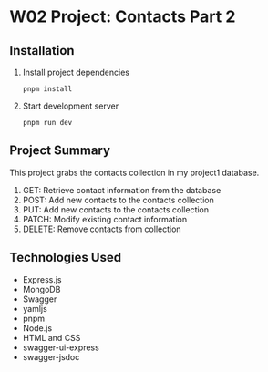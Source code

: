 # W02 Project: Contacts Part 2

## Installation

1. Install project dependencies

	 `pnpm install`

2. Start development server

	 `pnpm run dev`

## Project Summary

This project grabs the contacts collection in my project1 database.

1. GET: Retrieve contact information from the database
2. POST: Add new contacts to the contacts collection
3. PUT: Add new contacts to the contacts collection
4. PATCH: Modify existing contact information
5. DELETE: Remove contacts from collection

## Technologies Used

* Express.js
* MongoDB
* Swagger
* yamljs
* pnpm
* Node.js
* HTML and CSS
* swagger-ui-express
* swagger-jsdoc
